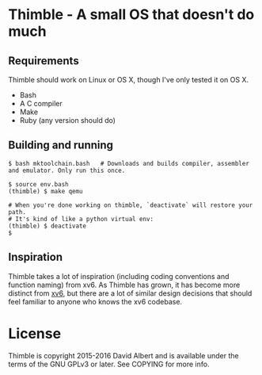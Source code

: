 # Thimble - A small OS that doesn't do much

## Requirements

Thimble should work on Linux or OS X, though I've only tested it on OS X.

- Bash
- A C compiler
- Make
- Ruby (any version should do)

## Building and running

```
$ bash mktoolchain.bash   # Downloads and builds compiler, assembler and emulator. Only run this once.

$ source env.bash
(thimble) $ make qemu

# When you're done working on thimble, `deactivate` will restore your path.
# It's kind of like a python virtual env:
(thimble) $ deactivate
$
```

## Inspiration

Thimble takes a lot of inspiration (including coding conventions and function naming) from xv6. As Thimble has grown, it has become more distinct from [xv6](https://pdos.csail.mit.edu/6.828/2016/xv6.html), but there are a lot of similar design decisions that should feel familiar to anyone who knows the xv6 codebase.

# License

Thimble is copyright 2015-2016 David Albert and is available under the terms of the GNU GPLv3 or later. See COPYING for more info.
